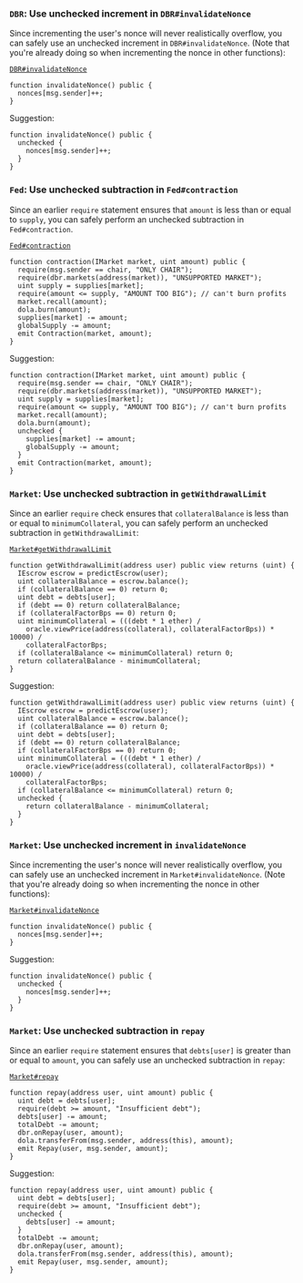 ### `DBR`: Use unchecked increment in `DBR#invalidateNonce`

Since incrementing the user's nonce will never realistically overflow, you can safely use an unchecked increment in `DBR#invalidateNonce`. (Note that you're already doing so when incrementing the nonce in other functions):

[`DBR#invalidateNonce`](https://github.com/code-423n4/2022-10-inverse/blob/3e81f0f5908ea99b36e6ab72f13488bbfe622183/src/DBR.sol#L257-L260)

```solidity
function invalidateNonce() public {
  nonces[msg.sender]++;
}

```

Suggestion:

```solidity
function invalidateNonce() public {
  unchecked {
    nonces[msg.sender]++;
  }
}

```

### `Fed`: Use unchecked subtraction in `Fed#contraction`

Since an earlier `require` statement ensures that `amount` is less than or equal to `supply`, you can safely perform an unchecked subtraction in `Fed#contraction`.

[`Fed#contraction`](https://github.com/code-423n4/2022-10-inverse/blob/3e81f0f5908ea99b36e6ab72f13488bbfe622183/src/Fed.sol#L103-L113)

```solidity
function contraction(IMarket market, uint amount) public {
  require(msg.sender == chair, "ONLY CHAIR");
  require(dbr.markets(address(market)), "UNSUPPORTED MARKET");
  uint supply = supplies[market];
  require(amount <= supply, "AMOUNT TOO BIG"); // can't burn profits
  market.recall(amount);
  dola.burn(amount);
  supplies[market] -= amount;
  globalSupply -= amount;
  emit Contraction(market, amount);
}

```

Suggestion:

```solidity
function contraction(IMarket market, uint amount) public {
  require(msg.sender == chair, "ONLY CHAIR");
  require(dbr.markets(address(market)), "UNSUPPORTED MARKET");
  uint supply = supplies[market];
  require(amount <= supply, "AMOUNT TOO BIG"); // can't burn profits
  market.recall(amount);
  dola.burn(amount);
  unchecked {
    supplies[market] -= amount;
    globalSupply -= amount;
  }
  emit Contraction(market, amount);
}

```

### `Market`: Use unchecked subtraction in `getWithdrawalLimit`

Since an earlier `require` check ensures that `collateralBalance` is less than or equal to `minimumCollateral`, you can safely perform an unchecked subtraction in `getWithdrawalLimit`:

[`Market#getWithdrawalLimit`](https://github.com/code-423n4/2022-10-inverse/blob/3e81f0f5908ea99b36e6ab72f13488bbfe622183/src/Market.sol#L370-L380)

```solidity
function getWithdrawalLimit(address user) public view returns (uint) {
  IEscrow escrow = predictEscrow(user);
  uint collateralBalance = escrow.balance();
  if (collateralBalance == 0) return 0;
  uint debt = debts[user];
  if (debt == 0) return collateralBalance;
  if (collateralFactorBps == 0) return 0;
  uint minimumCollateral = (((debt * 1 ether) /
    oracle.viewPrice(address(collateral), collateralFactorBps)) * 10000) /
    collateralFactorBps;
  if (collateralBalance <= minimumCollateral) return 0;
  return collateralBalance - minimumCollateral;
}

```

Suggestion:

```solidity
function getWithdrawalLimit(address user) public view returns (uint) {
  IEscrow escrow = predictEscrow(user);
  uint collateralBalance = escrow.balance();
  if (collateralBalance == 0) return 0;
  uint debt = debts[user];
  if (debt == 0) return collateralBalance;
  if (collateralFactorBps == 0) return 0;
  uint minimumCollateral = (((debt * 1 ether) /
    oracle.viewPrice(address(collateral), collateralFactorBps)) * 10000) /
    collateralFactorBps;
  if (collateralBalance <= minimumCollateral) return 0;
  unchecked {
    return collateralBalance - minimumCollateral;
  }
}

```

### `Market`: Use unchecked increment in `invalidateNonce`

Since incrementing the user's nonce will never realistically overflow, you can safely use an unchecked increment in `Market#invalidateNonce`. (Note that you're already doing so when incrementing the nonce in other functions):

[`Market#invalidateNonce`](https://github.com/code-423n4/2022-10-inverse/blob/3e81f0f5908ea99b36e6ab72f13488bbfe622183/src/Market.sol#L519-L522)

```solidity
function invalidateNonce() public {
  nonces[msg.sender]++;
}

```

Suggestion:

```solidity
function invalidateNonce() public {
  unchecked {
    nonces[msg.sender]++;
  }
}

```

### `Market`: Use unchecked subtraction in `repay`

Since an earlier `require` statement ensures that `debts[user]` is greater than or equal to `amount`, you can safely use an unchecked subtraction in `repay`:

[`Market#repay`](https://github.com/code-423n4/2022-10-inverse/blob/3e81f0f5908ea99b36e6ab72f13488bbfe622183/src/Market.sol#L531-L539)

```solidity
function repay(address user, uint amount) public {
  uint debt = debts[user];
  require(debt >= amount, "Insufficient debt");
  debts[user] -= amount;
  totalDebt -= amount;
  dbr.onRepay(user, amount);
  dola.transferFrom(msg.sender, address(this), amount);
  emit Repay(user, msg.sender, amount);
}

```

Suggestion:

```solidity
function repay(address user, uint amount) public {
  uint debt = debts[user];
  require(debt >= amount, "Insufficient debt");
  unchecked {
    debts[user] -= amount;
  }
  totalDebt -= amount;
  dbr.onRepay(user, amount);
  dola.transferFrom(msg.sender, address(this), amount);
  emit Repay(user, msg.sender, amount);
}

```